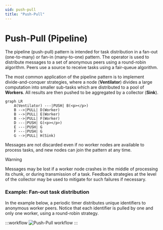 ```yaml
---
uid: push-pull
title: "Push-Pull"
---
```


# Push-Pull (Pipeline)

The pipeline (push-pull) pattern is intended for task distribution in a fan-out (one-to-many) or fan-in (many-to-one) pattern. The <xref href="Bonsai.ZeroMQ.Push"/> operator is used to distribute messages to a set of anonymous peers using a round-robin algorithm. Peers use a <xref href="Bonsai.ZeroMQ.Pull"/> source to receive tasks using a fair-queue algorithm.

The most common application of the pipeline pattern is to implement divide-and-conquer strategies, where a node (**Ventilator**) divides a large computation into smaller sub-tasks which are distributed to a pool of **Workers**. All results are then pushed to be aggregated by a collector (**Sink**).

```mermaid
graph LR
    A(Ventilator) ---|PUSH| B(<p></p>)
    B -->|PULL| D(Worker)
    B -->|PULL| E(Worker)
    B -->|PULL| F(Worker)
    D ---|PUSH| G(<p></p>)
    E ---|PUSH| G
    F ---|PUSH| G
    G -->|PULL| H(Sink)
```

Messages are not discarded even if no worker nodes are available to process tasks, and new nodes can join the pattern at any time.

> [!Warning]
> Messages may be lost if a worker node crashes in the middle of processing its chunk, or during transmission of a task. Feedback strategies at the level of the collector may be used to mitigate for such failures if necessary.

### **Example:** Fan-out task distribution

In the example below, a periodic timer distributes unique identifiers to anonymous worker peers. Notice that each identifier is pulled by one and only one worker, using a round-robin strategy.

:::workflow
![Push-Pull workflow](~/workflows/push-pull.bonsai)
:::